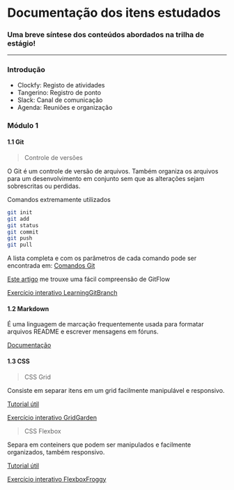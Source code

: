 # Documentação dos itens estudados
### Uma breve síntese dos conteúdos abordados na trilha de estágio!
--------
### Introdução
- Clockfy: Registo de atividades
- Tangerino: Registro de ponto
- Slack: Canal de comunicação
- Agenda: Reuniões e organização

### Módulo 1
#### 1.1 Git
> Controle de versões

O Git é um controle de versão de arquivos. Também organiza os arquivos para um desenvolvimento em conjunto sem que as alterações sejam sobrescritas ou perdidas.  

Comandos extremamente utilizados
```sh
git init
git add
git status
git commit
git push
git pull
```
A lista completa e com os parâmetros de cada comando pode ser encontrada em:
[Comandos Git](https://gist.github.com/leocomelli/2545add34e4fec21ec16)  

[Este artigo](https://medium.com/trainingcenter/utilizando-o-fluxo-git-flow-e63d5e0d5e04) me trouxe uma fácil compreensão de GitFlow  

[Exercício interativo LearningGitBranch](https://learngitbranching.js.org/?locale=pt_BR)


#### 1.2 Markdown
É uma linguagem de marcação frequentemente usada para formatar arquivos README e escrever mensagens em fóruns.  

[Documentação](https://github.com/luong-komorebi/Markdown-Tutorial/blob/master/README_pt-BR.md#whatismarkdown)

#### 1.3 CSS
> CSS Grid

Consiste em separar itens em um grid facilmente manipulável e responsivo.

[Tutorial útil](https://www.origamid.com/projetos/css-grid-layout-guia-completo/)  

[Exercício interativo GridGarden](https://cssgridgarden.com/)


> CSS Flexbox

Separa em conteiners que podem ser manipulados e facilmente organizados, também responsivo.

[Tutorial útil](https://www.origamid.com/curso/css-flexbox/)  

[Exercício interativo FlexboxFroggy](https://flexboxfroggy.com/)